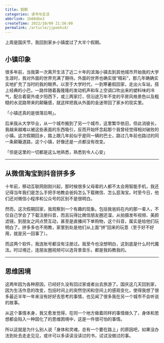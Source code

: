 ```yaml
---
title: 假期
categories: 读书与生活
abbrlink: 1b68dbe3
createTime: 2022/10/09 21:56:00
permalink: /article/jjpoehi4/
---
```


上周是国庆节，我回到家乡小镇度过了大半个假期。

<!-- more -->

## 小镇印象

很多年前，当我第一次离开生活了近二十年的滨海小镇去到其他城市开始我的大学生涯时，我对外面的世界充满了期待。外面的世界也确实很“精彩”，那几年确确实实地扩充了当时的我的眼界。以至于大学时代，一到寒暑假回家，走出火车站，搭上经典的小巴，一路伴随着轰隆隆的发动机声和车上空调口吹出来的塑料味的冷气，配合着窗外或夕阳西下，或三两家灯，但沿途万年不变的平房风格景色以及粗糙的水泥路带来的颠簸感，就这样把我从外面的金迷带回了家乡的现实里。

「小镇还真的是很落后啊」。

后来我从大学毕业，从一个城市搬到了另一个城市，这里繁华依旧，但此消彼长，我越来越难以被这些表面的东西吸引，反而开始怀念起那个我曾经觉得相对破败的小镇。这次假期回乡，踏上跟几年前似乎是同一辆的巴士，路过几年前也路过的同一条颠簸道路，这个小镇，好像还是一点都没有改变。

「但是这里的一切都是这么地熟悉，熟悉到令人心安」

---

## 从微信淘宝到抖音拼多多

十年前，移动互联网刚刚兴起，那时候很多父母辈的人都不太会用智能手机，我还记得当年我们是怎么手把手地教会爸妈怎么下载微信、怎么逛淘宝。时至今日，他们还对微信小程序和公众号的区别不是很明白。

然而，这次假期回家，我观察到一个有趣的现象。包括我爸妈在内的那一辈人，不仅自己学会了下载注册抖音，而且玩得比微信朋友圈还溜，从拍摄发布视频、美颜滤镜，到朋友之间点赞互动，甚至是直播间下单购物，这个抖音，属实是给他们玩明白了。拼多多也不用教，家里到处是他们从上面“拼”回来的玩意（至于好不好用，就是另一回事了）。

而这两个软件，我连账号都没有注册过。我至今也没想明白，这到底是什么时代魔法。时过境迁，连朋友圈视频可以选背景音乐，都是我妈教我的。

---

## 思维困境

这两年因为各种原因，已经好久没有回过家或者出去旅游了。国庆这几天回到家，因为生活作息的改变，包括时间上的突然空闲和空间上的感观变化，使得我想了很多最近半年一年来没有好好去思考的事情，也见闻了很多我在另一个城市不会听说的故事。

从这个事情本身，我又愈发觉得，在同一个地方做着同样的事情做久了，身体和思想都会陷入一种固化了的思维困境中，这是一件很可怕的事情。

所以这就是为什么别人说「身体和灵魂，总有一个要在路上」的原因吧，如果没办法到处去走走见见，或许可以多读读没读过的书，试试没做过的事。